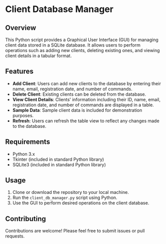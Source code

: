 # Client Database Manager

## Overview
This Python script provides a Graphical User Interface (GUI) for managing client data stored in a SQLite database. It allows users to perform operations such as adding new clients, deleting existing ones, and viewing client details in a tabular format.

## Features
- **Add Client**: Users can add new clients to the database by entering their name, email, registration date, and number of commands.
- **Delete Client**: Existing clients can be deleted from the database.
- **View Client Details**: Clients' information including their ID, name, email, registration date, and number of commands are displayed in a table.
- **Sample Data**: Sample client data is included for demonstration purposes.
- **Refresh**: Users can refresh the table view to reflect any changes made to the database.

## Requirements
- Python 3.x
- Tkinter (included in standard Python library)
- SQLite3 (included in standard Python library)

## Usage
1. Clone or download the repository to your local machine.
2. Run the `client_db_manager.py` script using Python.
3. Use the GUI to perform desired operations on the client database.

## Contributing
Contributions are welcome! Please feel free to submit issues or pull requests.

